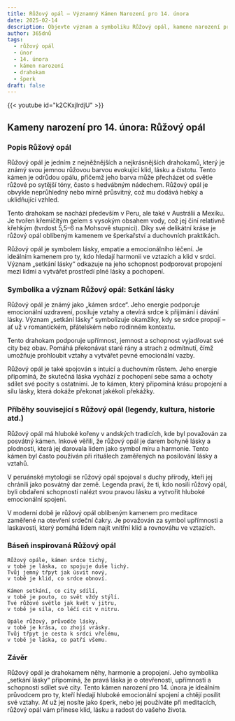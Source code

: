 ```yaml
---
title: Růžový opál – Významný Kámen Narození pro 14. února
date: 2025-02-14
description: Objevte význam a symboliku Růžový opál, kamene narození pro 14. února, který symbolizuje Setkání lásky. Přečtěte si legendy a inspirující příběhy.
author: 365dnů
tags:
  - růžový opál
  - únor
  - 14. února
  - kámen narození
  - drahokam
  - šperk
draft: false
---
```


{{< youtube id="k2CKxjIrdjU" >}}


## Kameny narození pro 14. února: Růžový opál

### Popis Růžový opál

Růžový opál je jedním z nejněžnějších a nejkrásnějších drahokamů, který je známý svou jemnou růžovou barvou evokující klid, lásku a čistotu. Tento kámen je odrůdou opálu, přičemž jeho barva může přecházet od světle růžové po sytější tóny, často s hedvábným nádechem. Růžový opál je obvykle neprůhledný nebo mírně průsvitný, což mu dodává hebký a uklidňující vzhled.

Tento drahokam se nachází především v Peru, ale také v Austrálii a Mexiku. Je tvořen křemičitým gelem s vysokým obsahem vody, což jej činí relativně křehkým (tvrdost 5,5–6 na Mohsově stupnici). Díky své delikátní kráse je růžový opál oblíbeným kamenem ve šperkařství a duchovních praktikách.

Růžový opál je symbolem lásky, empatie a emocionálního léčení. Je ideálním kamenem pro ty, kdo hledají harmonii ve vztazích a klid v srdci. Význam „setkání lásky“ odkazuje na jeho schopnost podporovat propojení mezi lidmi a vytvářet prostředí plné lásky a pochopení.

### Symbolika a význam Růžový opál: Setkání lásky

Růžový opál je známý jako „kámen srdce“. Jeho energie podporuje emocionální uzdravení, posiluje vztahy a otevírá srdce k přijímání i dávání lásky. Význam „setkání lásky“ symbolizuje okamžiky, kdy se srdce propojí – ať už v romantickém, přátelském nebo rodinném kontextu.

Tento drahokam podporuje upřímnost, jemnost a schopnost vyjadřovat své city bez obav. Pomáhá překonávat staré rány a strach z odmítnutí, čímž umožňuje prohloubit vztahy a vytvářet pevné emocionální vazby.

Růžový opál je také spojován s intuicí a duchovním růstem. Jeho energie připomíná, že skutečná láska vychází z pochopení sebe sama a ochoty sdílet své pocity s ostatními. Je to kámen, který připomíná krásu propojení a sílu lásky, která dokáže překonat jakékoli překážky.

### Příběhy související s Růžový opál (legendy, kultura, historie atd.)

Růžový opál má hluboké kořeny v andských tradicích, kde byl považován za posvátný kámen. Inkové věřili, že růžový opál je darem bohyně lásky a plodnosti, která jej darovala lidem jako symbol míru a harmonie. Tento kámen byl často používán při rituálech zaměřených na posilování lásky a vztahů.

V peruánské mytologii se růžový opál spojoval s duchy přírody, kteří jej chránili jako posvátný dar země. Legenda praví, že ti, kdo nosili růžový opál, byli obdařeni schopností nalézt svou pravou lásku a vytvořit hluboké emocionální spojení.

V moderní době je růžový opál oblíbeným kamenem pro meditace zaměřené na otevření srdeční čakry. Je považován za symbol upřímnosti a laskavosti, který pomáhá lidem najít vnitřní klid a rovnováhu ve vztazích.

### Báseň inspirovaná Růžový opál

```
Růžový opále, kámen srdce tichý,  
v tobě je láska, co spojuje duše lichý.  
Tvůj jemný třpyt jak úsvit nový,  
v tobě je klid, co srdce obnoví.  

Kámen setkání, co city sdílí,  
v tobě je pouto, co svět vždy stýlí.  
Tvé růžové světlo jak květ v jitru,  
v tobě je síla, co léčí cit v nitru.  

Opále růžový, průvodče lásky,  
v tobě je krása, co zhojí vrásky.  
Tvůj třpyt je cesta k srdci vřelému,  
v tobě je láska, co patří všemu.  
```

### Závěr

Růžový opál je drahokamem něhy, harmonie a propojení. Jeho symbolika „setkání lásky“ připomíná, že pravá láska je o otevřenosti, upřímnosti a schopnosti sdílet své city. Tento kámen narození pro 14. února je ideálním průvodcem pro ty, kteří hledají hluboké emocionální spojení a chtějí posílit své vztahy. Ať už jej nosíte jako šperk, nebo jej používáte při meditacích, růžový opál vám přinese klid, lásku a radost do vašeho života.
